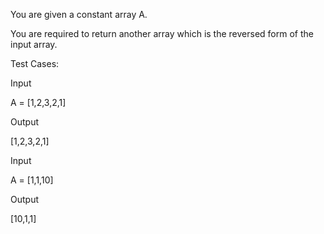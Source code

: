 You are given a constant array A.

You are required to return another array which is the reversed form of the input array.


Test Cases:

Input

A = [1,2,3,2,1]

Output

 [1,2,3,2,1] 

Input

A = [1,1,10]

Output

[10,1,1] 

